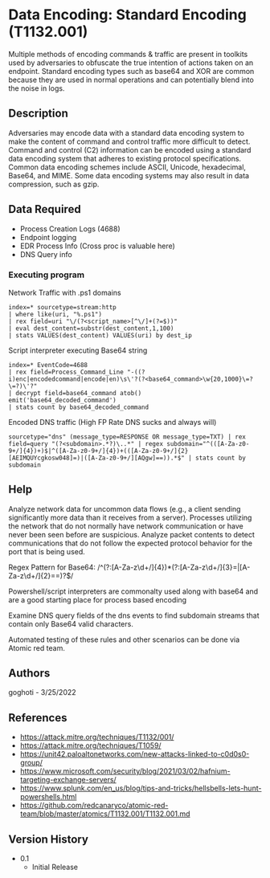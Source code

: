 # Data Encoding: Standard Encoding (T1132.001) 

Multiple methods of encoding commands & traffic are present in toolkits used by adversaries to obfuscate the true intention of actions taken on an endpoint. Standard encoding types such as base64 and XOR are common because they are used in normal operations and can potentially blend into the noise in logs. 

## Description

Adversaries may encode data with a standard data encoding system to make the content of command and control traffic more difficult to detect. Command and control (C2) information can be encoded using a standard data encoding system that adheres to existing protocol specifications. Common data encoding schemes include ASCII, Unicode, hexadecimal, Base64, and MIME. Some data encoding systems may also result in data compression, such as gzip.

## Data Required 

- Process Creation Logs (4688)
- Endpoint logging
- EDR Process Info (Cross proc is valuable here)
- DNS Query info 

### Executing program

Network Traffic with .ps1 domains

```
index=* sourcetype=stream:http
| where like(uri, "%.ps1")
| rex field=uri "\/(?<script_name>[^\/]+(?=$))"
| eval dest_content=substr(dest_content,1,100)
| stats VALUES(dest_content) VALUES(uri) by dest_ip
```

Script interpreter executing Base64 string 

```
index=* EventCode=4688
| rex field=Process_Command_Line "-((?i)enc|encodedcommand|encode|en)\s\'?(?<base64_command>\w{20,1000}\=?\=?)\'?"
| decrypt field=base64_command atob()
emit('base64_decoded_command')
| stats count by base64_decoded_command
```

Encoded DNS traffic (High FP Rate DNS sucks and always will)

```
sourcetype="dns" (message_type=RESPONSE OR message_type=TXT) | rex field=query "(?<subdomain>.*?)\..*" | regex subdomain="^(([A-Za-z0-9+/]{4})+)$|^([A-Za-z0-9+/]{4})+(([A-Za-z0-9+/]{2}[AEIMQUYcgkosw048]=)|([A-Za-z0-9+/][AQgw]==)).*$" | stats count by subdomain
```

## Help

Analyze network data for uncommon data flows (e.g., a client sending significantly more data than it receives from a server). Processes utilizing the network that do not normally have network communication or have never been seen before are suspicious. Analyze packet contents to detect communications that do not follow the expected protocol behavior for the port that is being used.

Regex Pattern for Base64:
/^(?:[A-Za-z\d+/]{4})*(?:[A-Za-z\d+/]{3}=|[A-Za-z\d+/]{2}==)?$/

Powershell/script interpreters are commonalty used along with base64 and are a good starting place for process based encoding 

Examine DNS query fields of the dns events to find subdomain streams that contain only Base64 valid characters.

Automated testing of these rules and other scenarios can be done via Atomic red team. 

## Authors

goghoti - 3/25/2022

## References

- https://attack.mitre.org/techniques/T1132/001/
- https://attack.mitre.org/techniques/T1059/
- https://unit42.paloaltonetworks.com/new-attacks-linked-to-c0d0s0-group/
- https://www.microsoft.com/security/blog/2021/03/02/hafnium-targeting-exchange-servers/
- https://www.splunk.com/en_us/blog/tips-and-tricks/hellsbells-lets-hunt-powershells.html
- https://github.com/redcanaryco/atomic-red-team/blob/master/atomics/T1132.001/T1132.001.md

## Version History

* 0.1
    * Initial Release
